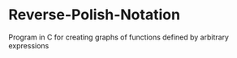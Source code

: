 # Reverse-Polish-Notation
Program in C for creating graphs of functions defined by arbitrary expressions
